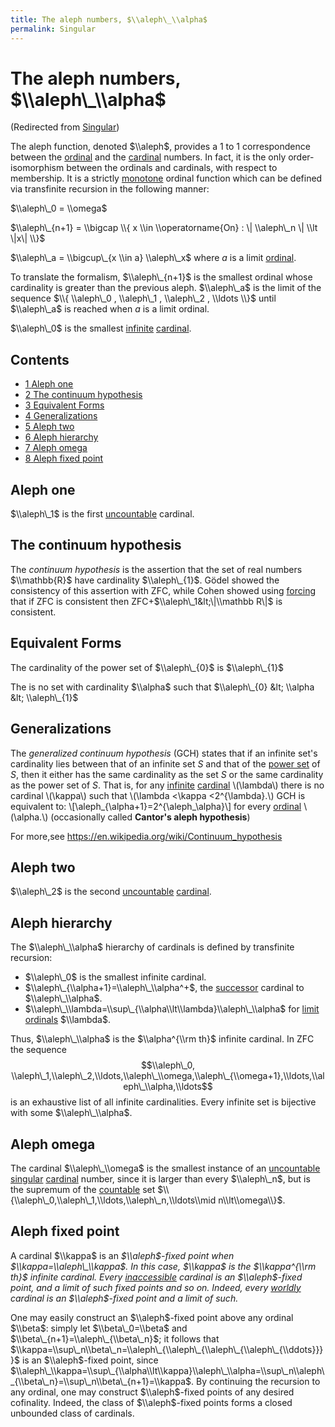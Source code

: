```yaml
---
title: The aleph numbers, $\\aleph\_\\alpha$
permalink: Singular
---
```

# The aleph numbers, $\\aleph\_\\alpha$






(Redirected from
[Singular](/index.php?title=Singular&redirect=no "Singular"))






The aleph function, denoted $\\aleph$, provides a 1 to 1 correspondence
between the
[ordinal](/Ordinal "Ordinal")
and the
[cardinal](/Cardinal "Cardinal")
numbers. In fact, it is the only order-isomorphism between the ordinals
and cardinals, with respect to membership. It is a strictly
[monotone](/Monotone "Monotone")
ordinal function which can be defined via transfinite recursion in the
following manner:

$\\aleph\_0 = \\omega$

$\\aleph\_{n+1} = \\bigcap \\{ x \\in \\operatorname{On} : \| \\aleph\_n
\| \\lt \|x\| \\}$

$\\aleph\_a = \\bigcup\_{x \\in a} \\aleph\_x$ where $a$ is a limit
[ordinal](/Ordinal "Ordinal").

To translate the formalism, $\\aleph\_{n+1}$ is the smallest ordinal
whose cardinality is greater than the previous aleph. $\\aleph\_a$ is
the limit of the sequence $\\{ \\aleph\_0 , \\aleph\_1 , \\aleph\_2 ,
\\ldots \\}$ until $\\aleph\_a$ is reached when $a$ is a limit ordinal.

$\\aleph\_0$ is the smallest
<a href="/Infinite" class="mw-redirect" title="Infinite">infinite</a>
[cardinal](/Cardinal "Cardinal").



## Contents


-   [<span class="tocnumber">1</span> <span class="toctext">Aleph
    one</span>](#Aleph_one)
-   [<span class="tocnumber">2</span> <span class="toctext">The
    continuum hypothesis</span>](#The_continuum_hypothesis)
-   [<span class="tocnumber">3</span> <span class="toctext">Equivalent
    Forms</span>](#Equivalent_Forms)
-   [<span class="tocnumber">4</span> <span
    class="toctext">Generalizations</span>](#Generalizations)
-   [<span class="tocnumber">5</span> <span class="toctext">Aleph
    two</span>](#Aleph_two)
-   [<span class="tocnumber">6</span> <span class="toctext">Aleph
    hierarchy</span>](#Aleph_hierarchy)
-   [<span class="tocnumber">7</span> <span class="toctext">Aleph
    omega</span>](#Aleph_omega)
-   [<span class="tocnumber">8</span> <span class="toctext">Aleph fixed
    point</span>](#Aleph_fixed_point)


## Aleph one

$\\aleph\_1$ is the first
<a href="/Uncountable" class="mw-redirect" title="Uncountable">uncountable</a>
cardinal.

  

## The continuum hypothesis

The *continuum hypothesis* is the assertion that the set of real numbers
$\\mathbb{R}$ have cardinality $\\aleph\_{1}$. Gödel showed the
consistency of this assertion with ZFC, while Cohen showed using
[forcing](/Forcing "Forcing")
that if ZFC is consistent then ZFC+$\\aleph\_1&lt;\|\\mathbb R\|$ is
consistent.

## Equivalent Forms

The cardinality of the power set of $\\aleph\_{0}$ is $\\aleph\_{1}$

The is no set with cardinality $\\alpha$ such that $\\aleph\_{0} &lt;
\\alpha &lt; \\aleph\_{1}$

## Generalizations

The *generalized continuum hypothesis* (GCH) states that if an infinite
set's cardinality lies between that of an infinite set *S* and that of
the
<a href="/index.php?title=Power_set&amp;action=edit&amp;redlink=1" class="new" title="Power set (page does not exist)">power set</a>
of *S*, then it either has the same cardinality as the set *S* or the
same cardinality as the power set of *S*. That is, for any
<a href="/index.php?title=Infinite_set&amp;action=edit&amp;redlink=1" class="new" title="Infinite set (page does not exist)">infinite</a>
<a href="/index.php?title=Cardinal_number&amp;action=edit&amp;redlink=1" class="new" title="Cardinal number (page does not exist)">cardinal</a>
\\(\\lambda\\) there is no cardinal \\(\\kappa\\) such that \\(\\lambda
&lt;\\kappa &lt;2^{\\lambda}.\\) GCH is equivalent to:
\\\[\\aleph\_{\\alpha+1}=2^{\\aleph\_\\alpha}\\\] for every
<a href="/index.php?title=Ordinal_number&amp;action=edit&amp;redlink=1" class="new" title="Ordinal number (page does not exist)">ordinal</a>
\\(\\alpha.\\) (occasionally called **Cantor's aleph hypothesis**)

For more,see
<a href="https://en.wikipedia.org/wiki/Continuum_hypothesis" class="external free">https://en.wikipedia.org/wiki/Continuum_hypothesis</a>

## Aleph two

$\\aleph\_2$ is the second
<a href="/Uncountable" class="mw-redirect" title="Uncountable">uncountable</a>
[cardinal](/Cardinal "Cardinal").

  

## Aleph hierarchy

The $\\aleph\_\\alpha$ hierarchy of cardinals is defined by transfinite
recursion:

-   $\\aleph\_0$ is the smallest infinite cardinal.
-   $\\aleph\_{\\alpha+1}=\\aleph\_\\alpha^+$, the
    <a href="/Successor" class="mw-redirect" title="Successor">successor</a>
    cardinal to $\\aleph\_\\alpha$.
-   $\\aleph\_\\lambda=\\sup\_{\\alpha\\lt\\lambda}\\aleph\_\\alpha$ for
    [limit
    ordinals](/Limit_ordinal "Limit ordinal")
    $\\lambda$.

Thus, $\\aleph\_\\alpha$ is the $\\alpha^{\\rm th}$ infinite cardinal.
In ZFC the sequence $$\\aleph\_0,
\\aleph\_1,\\aleph\_2,\\ldots,\\aleph\_\\omega,\\aleph\_{\\omega+1},\\ldots,\\aleph\_\\alpha,\\ldots$$
is an exhaustive list of all infinite cardinalities. Every infinite set
is bijective with some $\\aleph\_\\alpha$.

  

## Aleph omega

The cardinal $\\aleph\_\\omega$ is the smallest instance of an
<a href="/Uncountable" class="mw-redirect" title="Uncountable">uncountable</a>
<a href="/Singular" class="mw-redirect" title="Singular">singular</a>
[cardinal](/Cardinal "Cardinal")
number, since it is larger than every $\\aleph\_n$, but is the supremum
of the
[countable](/Countable "Countable")
set $\\{\\aleph\_0,\\aleph\_1,\\ldots,\\aleph\_n,\\ldots\\mid
n\\lt\\omega\\}$.

  

## Aleph fixed point

A cardinal $\\kappa$ is an *$\\aleph$-fixed point when
$\\kappa=\\aleph\_\\kappa$. In this case, $\\kappa$ is the
$\\kappa^{\\rm th}$ infinite cardinal. Every
[inaccessible](/Inaccessible "Inaccessible")
cardinal is an $\\aleph$-fixed point, and a limit of such fixed points
and so on. Indeed, every
[worldly](/Worldly "Worldly")
cardinal is an $\\aleph$-fixed point and a limit of such.*

One may easily construct an $\\aleph$-fixed point above any ordinal
$\\beta$: simply let $\\beta\_0=\\beta$ and
$\\beta\_{n+1}=\\aleph\_{\\beta\_n}$; it follows that
$\\kappa=\\sup\_n\\beta\_n=\\aleph\_{\\aleph\_{\\aleph\_{\\aleph\_{\\ddots}}}}$
is an $\\aleph$-fixed point, since
$\\aleph\_\\kappa=\\sup\_{\\alpha\\lt\\kappa}\\aleph\_\\alpha=\\sup\_n\\aleph\_{\\beta\_n}=\\sup\_n\\beta\_{n+1}=\\kappa$.
By continuing the recursion to any ordinal, one may construct
$\\aleph$-fixed points of any desired cofinality. Indeed, the class of
$\\aleph$-fixed points forms a closed unbounded class of cardinals.


